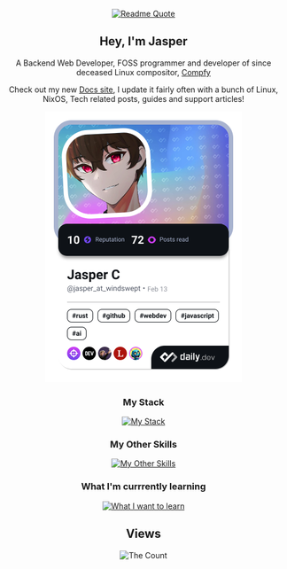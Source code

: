 <!--- &quote=When%20they%20said%20"in%20the%20eye%20of%20the%20beholder"%20they%20were%20talking%20about%20me%20btw&author=Jasper -->
<div align="center">

[![Readme Quote](https://quotes-github-readme.vercel.app/api?type=horizontal&theme=catppuccin_mocha)](https://github.com/jasper-at-windswept)

## Hey, I'm Jasper

A Backend Web Developer, FOSS programmer and developer of since deceased Linux compositor, [Compfy](https://github.com/allusive-dev/compfy) 

Check out my new [Docs site](https://docs.windswept.digital/), I update it fairly often with a bunch of Linux, NixOS, Tech related posts, guides and support articles!

<a href="https://app.daily.dev/jasper_at_windswept"><img src="./devcard.png" width="356" alt="Jasper's Dev Card"/></a>

### My Stack

[![My Stack](https://skillicons.dev/icons?i=ts,svelte,supabase)](https://skillicons.dev)

### My Other Skills

[![My Other Skills](https://skillicons.dev/icons?i=js,html,css,github,git,gitlab,java,nix,py,vim)](https://skillicons.dev)

### What I'm currrently learning

[![What I want to learn](https://skillicons.dev/icons?i=rust,tauri)](https://skillicons.dev)

</div>







<div align="center">

## Views

<img src="https://count.getloli.com/get/@:jasper-at-windswept?theme=rule34" alt="The Count" />

<div>
